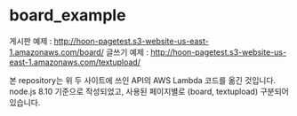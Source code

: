 # board_example
게시판 예제 : http://hoon-pagetest.s3-website-us-east-1.amazonaws.com/board/
글쓰기 예제 : http://hoon-pagetest.s3-website-us-east-1.amazonaws.com/textupload/

본 repository는 위 두 사이트에 쓰인 API의 AWS Lambda 코드를 옮긴 것입니다.
node.js 8.10 기준으로 작성되었고, 사용된 페이지별로 (board, textupload) 구분되어있습니다.
